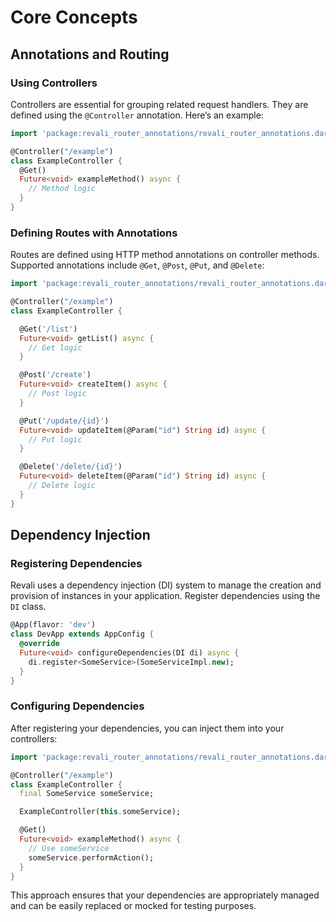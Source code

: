 # Core Concepts

## Annotations and Routing

### Using Controllers

Controllers are essential for grouping related request handlers. They are defined using the `@Controller` annotation. Here’s an example:

```dart
import 'package:revali_router_annotations/revali_router_annotations.dart';

@Controller("/example")
class ExampleController {
  @Get()
  Future<void> exampleMethod() async {
    // Method logic
  }
}
```

### Defining Routes with Annotations

Routes are defined using HTTP method annotations on controller methods. Supported annotations include `@Get`, `@Post`, `@Put`, and `@Delete`:

```dart
import 'package:revali_router_annotations/revali_router_annotations.dart';

@Controller("/example")
class ExampleController {

  @Get('/list')
  Future<void> getList() async {
    // Get logic
  }

  @Post('/create')
  Future<void> createItem() async {
    // Post logic
  }

  @Put('/update/{id}')
  Future<void> updateItem(@Param("id") String id) async {
    // Put logic
  }

  @Delete('/delete/{id}')
  Future<void> deleteItem(@Param("id") String id) async {
    // Delete logic
  }
}
```

## Dependency Injection

### Registering Dependencies

Revali uses a dependency injection (DI) system to manage the creation and provision of instances in your application. Register dependencies using the `DI` class.

```dart
@App(flavor: 'dev')
class DevApp extends AppConfig {
  @override
  Future<void> configureDependencies(DI di) async {
    di.register<SomeService>(SomeServiceImpl.new);
  }
}
```

### Configuring Dependencies

After registering your dependencies, you can inject them into your controllers:

```dart
import 'package:revali_router_annotations/revali_router_annotations.dart';

@Controller("/example")
class ExampleController {
  final SomeService someService;

  ExampleController(this.someService);

  @Get()
  Future<void> exampleMethod() async {
    // Use someService
    someService.performAction();
  }
}
```

This approach ensures that your dependencies are appropriately managed and can be easily replaced or mocked for testing purposes.
